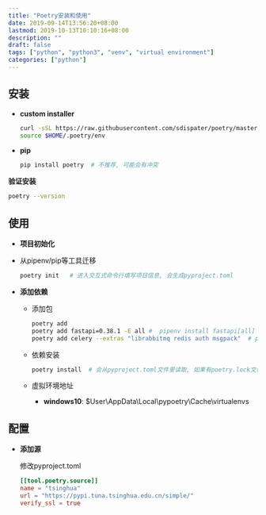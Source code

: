 ```yaml
---
title: "Poetry安装和使用"
date: 2019-09-14T13:56:20+08:00
lastmod: 2019-10-13T10:10:16+08:00
description: ""
draft: false
tags: ["python", "python3", "venv", "virtual environment"]
categories: ["python"]
---
```



## 安装
* **custom installer**
  
  ```bash
  curl -sSL https://raw.githubusercontent.com/sdispater/poetry/master/get-poetry.py | python
  source $HOME/.poetry/env  
  ```

* **pip**

  ```bash
  pip install poetry  # 不推荐, 可能会有冲突
  ```

**验证安装**
```bash
poetry --version
```

## 使用

* **项目初始化**
  
* 从pipenv/pip等工具迁移
  
	```bash
    poetry init   # 进入交互式命令行填写项目信息, 会生成pyproject.toml
	```
  
* **添加依赖**

  * 添加包

    ```bash
    poetry add 
    poetry add fastapi=0.38.1 -E all #  pipenv install fastapi[all]
    poetry add celery --extras "librabbitmq redis auth msgpack"  # pip install "celery[librabbitmq,redis,auth,msgpack]"
    ```

  * 依赖安装

    ```bash
    poetry install  # 会从pyproject.toml文件里读取, 如果有poetry.lock文件则会从lock文件中读取锁定依赖并安装
    ```

  * 虚拟环境地址

     -  **windows10**: $User\AppData\Local\pypoetry\Cache\virtualenvs

## 配置

*  **添加源**

    修改pyproject.toml

     ```toml
     [[tool.poetry.source]]
     name = "tsinghua"
     url = "https://pypi.tuna.tsinghua.edu.cn/simple/"
     verify_ssl = true
     ```






